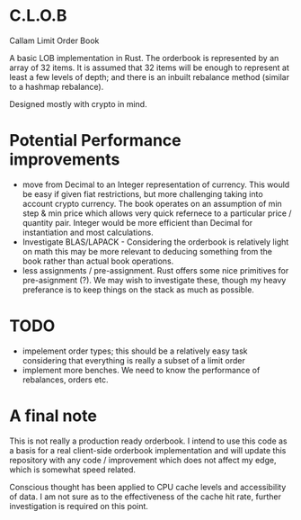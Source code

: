 # C.L.O.B
Callam Limit Order Book

A basic LOB implementation in Rust. The orderbook is represented by an array of 32 items. It is assumed 
that 32 items will be enough to represent at least a few levels of depth; and there is an inbuilt rebalance method 
(similar to a hashmap rebalance). 

Designed mostly with crypto in mind.


# Potential Performance improvements
 - move from Decimal to an Integer representation of currency. This would be easy if given fiat restrictions,
 but more challenging taking into account crypto currency. The book operates on an assumption of min step & min price which allows
 very quick refernece to a particular price / quantity pair. Integer would be more efficient than Decimal for instantiation and most calculations.
 - Investigate  BLAS/LAPACK - Considering the orderbook is relatively light on math this may be more relevant to deducing something
 from the book rather than actual book operations.
 - less assignments / pre-assignment. Rust offers some nice primitives for pre-asignment (?). We may wish to investigate these, though
 my heavy preferance is to keep things on the stack as much as possible.

# TODO
 - impelement order types; this should be a relatively easy task considering that everything is really a subset of a limit order
 - implement more benches. We need to know the performance of rebalances, orders etc.


# A final note

This is not really a production ready orderbook. I intend to use this code as a basis for a real client-side orderbook implementation and will update this repository with any code / improvement which does not affect my edge, which is somewhat speed related.

Conscious thought has been applied to CPU cache levels and accessibility of data. I am not sure as to the effectiveness of the cache hit rate,
further investigation is required on this point.